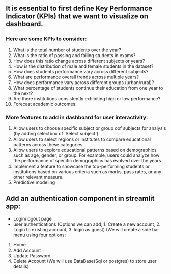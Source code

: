 ## It is essential to first define Key Performance Indicator (KPIs) that we want to visualize on dashboard.

### Here are some KPIs to consider:

1. What is the total number of students over the year?
2. What is the ratio of passing and failing students in exams?
3. How does this ratio change across different subjects or years?
4. How is the distribution of male and female students in the dataset?
5. How does students performance vary across different subjects?
6. What are performance overall trends across multiple years?
7. How does performance vary across different groups (urban/rural)?
8. What percentage of students continue their education from one year to the next?
9. Are there institutions consistently exhibiting high or low performance?
10. Forecast academic outcomes.

### More features to add in dashboard for user interactivity:

1. Allow users to choose specific subject or group oof subjects for analysis (by adding selectbox of 'Select subject')
2. Allow users to select regions or institutes to compare educational patterns across these categories
3. Allow users to explore educational patterns based on demographics such as age, gender, or group. For example, users could analyze how the performance of specific demographics has evolved over the years
4. Implement a feature to showcase the top-performing students or institutions based on various criteria such as marks, pass rates, or any other relevant measure.
5. Predictive modeling 

## Add an authentication component in streamlit app: 
- Login/logout page
- user authentications
(Options we can add, 1. Create a new account, 2. Login to existing account, 3. login as guest)
(We will create a side bar menu using four options:
1. Home
2. Add Account
3. Update Password
4. Delete Account
(We will use DataBase(Sql or postgres) to store user details)
